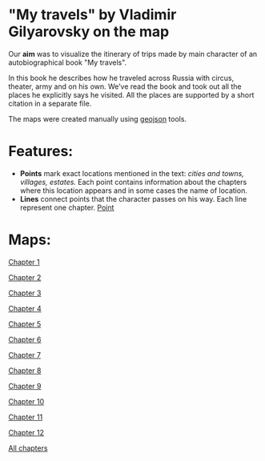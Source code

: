 "My travels" by Vladimir Gilyarovsky on the map
==============================================

Our **aim** was to visualize the itinerary of trips made by main character of an autobiographical book "My travels".

In this book he describes how he traveled across Russia with circus, theater, army and on his own. We’ve read the book and took out all the places he explicitly says he visited. All the places are supported by a short citation in a separate file.

The maps were created manually using [geojson](http://geojson.io/) tools. 

# Features:
* **Points** mark exact locations mentioned in the text: _cities and towns, villages, estates._ Each point contains information about the chapters where this location appears and in some cases the name of location.
* **Lines** connect points that the character passes on his way. Each line represent one chapter.
[Point](https://github.com/brouhahaha/geotest/blob/master/point.png)

# Maps:

[Chapter 1](https://github.com/brouhahaha/geotest/blob/master/chapters/ch1.geojson)

[Chapter 2](https://github.com/brouhahaha/geotest/blob/master/chapters/ch2.geojson)

[Chapter 3](https://github.com/brouhahaha/geotest/blob/master/chapters/ch3.geojson)

[Chapter 4](https://github.com/brouhahaha/geotest/blob/master/chapters/ch4.geojson)

[Chapter 5](https://github.com/brouhahaha/geotest/blob/master/chapters/chapter5.geojson)

[Chapter 6](https://github.com/brouhahaha/geotest/blob/master/chapters/chapter6.geojson)

[Chapter 7](https://github.com/brouhahaha/geotest/blob/master/chapters/chapter7.geojson)

[Chapter 8](https://github.com/brouhahaha/geotest/blob/master/chapters/chapter8.geojson)

[Chapter 9](https://github.com/brouhahaha/geotest/blob/master/chapters/chapter9.geojson)

[Chapter 10](https://github.com/brouhahaha/geotest/blob/master/chapters/chapter10.geojson)

[Chapter 11](https://github.com/brouhahaha/geotest/blob/master/chapters/chapter11.geojson)

[Chapter 12](https://github.com/brouhahaha/geotest/blob/master/chapters/chapter12.geojson)

[All chapters](https://github.com/brouhahaha/geotest/blob/master/all_chapters.geojson)

